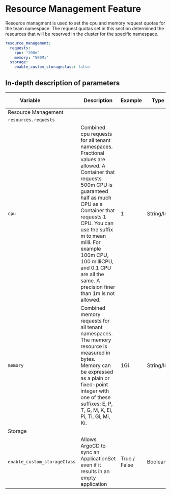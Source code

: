 # Resource Management Feature

Resource managment is used to set the cpu and memory request quotas for the team namespace. The request quotas set in this section determined the resources that will be reserved in the cluster for the specific namespace.

```yaml
resource_management:
  requests:
    cpu: "200m"
    memory: "500Mi"
  storage:
    enable_custom_storageclass: false
```

## In-depth description of parameters

| <div style="width:140px">**Variable**</div>         | **Description**                                                                                                     | **Example**                                | **Type**                  | **Default Value**  |
|----------------------|---------------------------------------------------------------------------------------------------------------------|--------------------------------------------|---------------------------|------------|
| Resource Management              |                                                                                                                     |                                            |                           |
`resources.requests`              |                                                                                                                     |                                            |                           |
| `cpu`            | 	Combined cpu requests for all tenant namespaces. Fractional values are allowed. A Container that requests 500m CPU is guaranteed half as much CPU as a Container that requests 1 CPU. You can use the suffix m to mean milli. For example 100m CPU, 100 milliCPU, and 0.1 CPU are all the same. A precision finer than 1m is not allowed.                               | 1  | String/Int                    | 200m |
| `memory`            | Combined memory requests for all tenant namespaces. The memory resource is measured in bytes. Memory can be expressed as a plain or fixed-point integer with one of these suffixes: E, P, T, G, M, K, Ei, Pi, Ti, Gi, Mi, Ki.                                        | 1Gi | String/Int                    | 500Mi |
Storage              |                                                                                                                     |                                            |                           |
| `enable_custom_storageClass`            | Allows ArgoCD to sync an ApplicationSet even if it results in an empty application                               | True / False | Boolean                    | false |
